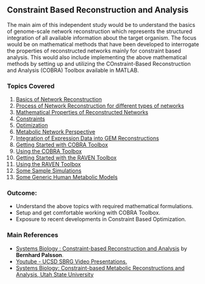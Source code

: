 ## Constraint Based Reconstruction and Analysis

The main aim of this independent study would be to understand the basics of genome-scale network reconstruction which represents the structured integration of all available information about the target organism. The focus would be on mathematical methods that have been developed to interrogate the properties of reconstructed networks mainly for constraint based analysis. This would also include implementing the above mathematical methods by setting up and utilizing the COnstraint-Based Reconstruction and Analysis (COBRA) Toolbox available in MATLAB.

### Topics Covered
1. [Basics of Network Reconstruction](files/basics.md)
2. [Process of Network Reconstruction for different types of networks](files/process.md)
3. [Mathematical Properties of Reconstructed Networks](files/math.md)
4. [Constraints](files/constraints.md)
5. [Optimization](files/optimize.md)
6. [Metabolic Network Perspective](files/metabolic.md)
7. [Integration of Expression Data into GEM Reconstructions](files/integration.md)
8. [Getting Started with COBRA Toolbox](files/cobra.md)
9. [Using the COBRA Toolbox](files/software.md)
10. [Getting Started with the RAVEN Toolbox](files/raven.md)
11. [Using the RAVEN Toolbox](files/raven_usage.md)
13. [Some Sample Simulations](files/samples.md)
14. [Some Generic Human Metabolic Models](files/models.md)

### Outcome:
  - Understand the above topics with required mathematical formulations.
  - Setup and get comfortable working with COBRA Toolbox.
  - Exposure to recent developments in Constraint Based Optimization.

### Main References
  - [Systems Biology : Constraint-based Reconstruction and Analysis](https://www.cambridge.org/us/academic/subjects/life-sciences/genomics-bioinformatics-and-systems-biology/systems-biology-constraint-based-reconstruction-and-analysis?format=HB) by **Bernhard Palsson**.
  - [Youtube - UCSD SBRG Video Presentations.](https://www.youtube.com/channel/UC_FFJA0zLSkgKKNIquaF12g/videos)
  - [Systems Biology: Constraint-based Metabolic Reconstructions and Analysis, Utah State University](https://systemsbiology.usu.edu/)
